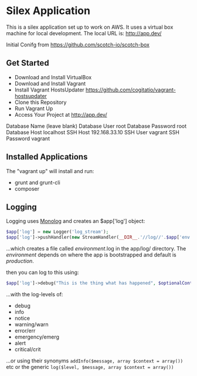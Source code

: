 Silex Application
==================

This is a silex application set up to work on AWS. It uses a virtual box machine for local development.
The local URL is: http://app.dev/


Initial Conifg from https://github.com/scotch-io/scotch-box

## Get Started

* Download and Install VirtualBox
* Download and Install Vagrant
* Install Vagrant HostsUpdater https://github.com/cogitatio/vagrant-hostsupdater
* Clone this Repository
* Run Vagrant Up
* Access Your Project at http://app.dev/

Database Name	(leave blank)
Database User	root
Database Password	root
Database Host	localhost
SSH Host	192.168.33.10
SSH User	vagrant
SSH Password	vagrant

Installed Applications
-------

The "vagrant up" will install and run:
* grunt and grunt-cli
* composer


Logging
-------

Logging uses [Monolog](https://github.com/Seldaek/monolog) and creates an $app['log'] object:

```php
$app['log'] = new Logger('log_stream');
$app['log']->pushHandler(new StreamHandler(__DIR__.'//log//'.$app['env'].'.log', Logger::DEBUG));
```

...which creates a file called _environment_.log in the app/log/ directory. The _environment_ depends
on where the app is bootstrapped and default is _production_.

then you can log to this using:
```php
$app['log']->debug("This is the thing what has happened", $optionalContextArray);
```

...with the log-levels of:

* debug
* info
* notice
* warning/warn
* error/err
* emergency/emerg
* alert
* critical/crit

...or using their synonyms ```addInfo($message, array $context = array())``` etc or the
generic ```log($level, $message, array $context = array())```
